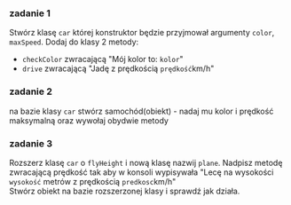 ### zadanie 1
Stwórz klasę `car` której konstruktor będzie przyjmował argumenty `color`, `maxSpeed`. Dodaj do klasy 2 metody:
 - `checkColor` zwracającą "Mój kolor to: `kolor`"
 - `drive` zwracającą "Jadę z prędkością `prędkość`km/h"

### zadanie 2 
na bazie klasy `car` stwórz samochód(obiekt) - nadaj mu kolor i prędkość maksymalną oraz wywołaj obydwie metody

### zadanie 3
Rozszerz klasę `car` o `flyHeight` i nową klasę nazwij `plane`.
Nadpisz metodę zwracającą prędkość tak aby w konsoli wypisywała "Lecę na wysokości `wysokość` metrów z prędkością `predkosc`km/h"  
Stwórz obiekt na bazie rozszerzonej klasy  i sprawdź jak działa.